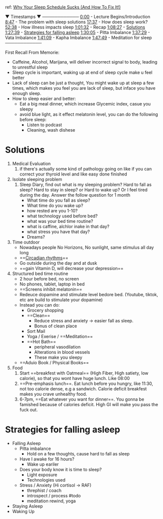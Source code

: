 ref: [Why Your Sleep Schedule Sucks (And How To Fix It!)](https://youtu.be/1aogY1Tm2Lo)


▼ Timestamps ▼ 
────────────
[0:00](https://www.youtube.com/watch?v=1aogY1Tm2Lo&t=0s) - Lecture Begins/Introduction
[8:47](https://www.youtube.com/watch?v=1aogY1Tm2Lo&t=527s) - The problem with sleep solutions
[17:37](https://www.youtube.com/watch?v=1aogY1Tm2Lo&t=1057s) - How does sleep work? 
[52:38](https://www.youtube.com/watch?v=1aogY1Tm2Lo&t=3158s) - How illness impacts sleep
[1:01:32](https://www.youtube.com/watch?v=1aogY1Tm2Lo&t=3692s) - Recap 
[1:08:27](https://www.youtube.com/watch?v=1aogY1Tm2Lo&t=4107s) - [Solutions](#Solutions)
[1:27:39](https://www.youtube.com/watch?v=1aogY1Tm2Lo&t=5259s) - [Strategies for falling asleep](#Strategies%20for%20falling%20asleep)
[1:30:05](https://www.youtube.com/watch?v=1aogY1Tm2Lo&t=5405s) - Pitta Imbalance 
[1:37:29](https://www.youtube.com/watch?v=1aogY1Tm2Lo&t=5849s) - Vata Imbalance 
[1:41:09](https://www.youtube.com/watch?v=1aogY1Tm2Lo&t=6069s) - Kapha Imbalance 
[1:47:49](https://www.youtube.com/watch?v=1aogY1Tm2Lo&t=6469s) - Meditation for sleep 
────────────


First Recall From Memorie:
- Caffeine, Alcohol, Marijana, will deliver incorrect signal to body, leading to unrestful sleep
- Sleep cycle is important, waking up at end of sleep cycle make u feel better
- Lack of sleep can be just a thought, You might wake up at sleep a few times, which makes you feel you are lack of sleep, but inface you have enough sleep.
- How to sleep easier and better:
	- Eat a big meal dinner, which increase Glycemic index, casue you sleepy
	- avoid blue light, as it effect melatonin level, you can do the following before sleep:
		- Listen to podcast
		- Cleaning, wash dishese



# Solutions
1. Medical Evaluation
	1. if there's actually some kind of pathology going on like if you can correct your thyroid level and like easy done finished
2. Isolate sleeping problem
	1. Sleep Diary, find out what is my sleeping problem? Hard to fall as sleep? Hard to stay in sleep? or Hard to wake up? Or I feel tired during the day. Answer the follow question for 1 month
		- What time do you fall as sleep?
		- What time do you wake up?
		- how rested are you 1-10?
		- what technology used before bed?
		- what was your bed time routine?
		- what is caffine, alchlor inake in that day?
		- what stress you have that day?
		- Dreams?
3. Time outdoor
	- Nowadays people No Horizons, No sunlight, same stimulus all day long
	- ==[Circadian rhythms](Keywords/Circadian%20rhythms.md)==
	- Go outside during the day and at dusk
	- ==gain Vitamin D, will decrease your depression==
4. Structured bed time routine
	- 2 hour before bed, no screen
	- No phones, tablet, laptop in bed
	- ==Screens inhibit melatonin==
	- Redeuce dopamine and stimulate level bedore bed. (Youtube, tiktok, etc are build to stimulate your dopamine)
	- Instead you can do:
		- Grocery shopping
		- ==Clean==
			- Reduce stress and anxiety -> easier fall as sleep. 
			- Bonus of clean place
		- Sort Mail
		- Yoga / Exerise / ==Meditation==
		- ==Hot Bath==
			- peripheral vasodilation
			- Alterations in blood vessels
			- These make you sleepy
	- ==Aduio Book / Physical Books==
1. Food
	1. Start ==breakfest with Oatmeal== (High Fiber, High satiety, low calorie), so that you wont have huge lunch. Like 08:00
	2. ==Pre-emphasis lunch==. Eat lunch before you hungry, like 11:30, not too calorie dense, e.g a sandwich. Calorie deficit breakfest makes you crave unhealthy food.
	3. 6-7pm, ==Eat whatever you want for dinner==. You gonna be famished because of calories deficit. High GI will make you pass the fuck out.

# Strategies for falling asleep 

- Falling Asleep
	- Pitta imbalance
		- Hold on a few thoughts, cause hard to fall as sleep
	- Have I awake for 16 hours?
		- Wake up eariler
	- Does your body know it is time to sleep?
		- Light exposure
		- Technologies used
	- Stress / Anxiety (Hi cortisol -> RAF)
		- threphist / coach
		- introspect / process #todo 
		- meditation rewind, yoga
- Staying Asleep
- Waking Up
